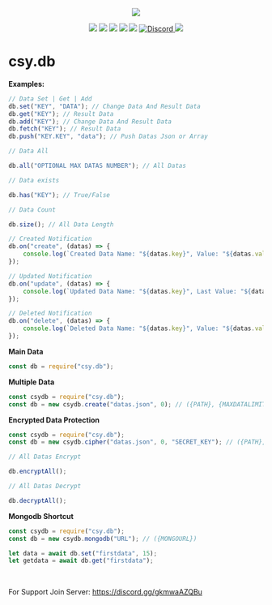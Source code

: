 <p align="center"><a href="https://nodei.co/npm/csy.db"><img src="https://nodei.co/npm/csy.db.png"></a></p>

<p align="center"><img src="https://img.shields.io/npm/v/csy.db?style=for-the-badge"> <img src="https://img.shields.io/github/repo-size/CsYBot/csy.db?style=for-the-badge"> <img src="https://img.shields.io/npm/l/csy.db?style=for-the-badge"> <img src="https://img.shields.io/npm/dt/csy.db?style=for-the-badge"> <img src="https://img.shields.io/github/contributors/CsYBot/csy.db?style=for-the-badge"> <a href="https://discord.gg/gkmwaAZQBu" target="_blank"> <img alt="Discord" src="https://img.shields.io/badge/CsYBot%20Support-Click%20here-7289d9?style=for-the-badge&logo=discord"> </a> <img src="https://img.shields.io/badge/Author-bucksh0t%238720-ad91ff?style=for-the-badge&logo=discord"> </p>

# csy.db

**Examples:**
```js
// Data Set | Get | Add
db.set("KEY", "DATA"); // Change Data And Result Data
db.get("KEY"); // Result Data
db.add("KEY"); // Change Data And Result Data
db.fetch("KEY"); // Result Data
db.push("KEY.KEY", "data"); // Push Datas Json or Array

// Data All

db.all("OPTIONAL MAX DATAS NUMBER"); // All Datas

// Data exists

db.has("KEY"); // True/False

// Data Count

db.size(); // All Data Length

// Created Notification
db.on("create", (datas) => {
    console.log(`Created Data Name: "${datas.key}", Value: "${datas.value}"`);
});

// Updated Notification
db.on("update", (datas) => {
    console.log(`Updated Data Name: "${datas.key}", Last Value: "${datas.last}", New Value: "${datas.new}"`);
});

// Deleted Notification
db.on("delete", (datas) => {
    console.log(`Deleted Data Name: "${datas.key}", Value: "${datas.value}"`);
});
```

**Main Data**
```js
const db = require("csy.db");
```

**Multiple Data**
```js
const csydb = require("csy.db");
const db = new csydb.create("datas.json", 0); // ({PATH}, {MAXDATALIMIT})
```

**Encrypted Data Protection**
```js
const csydb = require("csy.db");
const db = new csydb.cipher("datas.json", 0, "SECRET_KEY"); // ({PATH}, {MAXDATALIMIT}, {SECRETKEY})

// All Datas Encrypt

db.encryptAll();

// All Datas Decrypt

db.decryptAll();
```

**Mongodb Shortcut**
```js
const csydb = require("csy.db");
const db = new csydb.mongodb("URL"); // ({MONGOURL})

let data = await db.set("firstdata", 15);
let getdata = await db.get("firstdata");
```

<br>

For Support Join Server: https://discord.gg/gkmwaAZQBu
